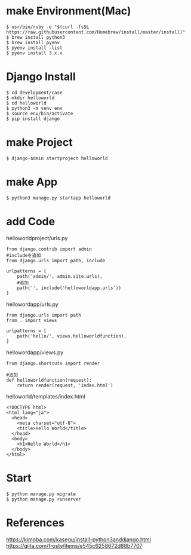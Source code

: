 # make Environment(Mac)

```
$ usr/bin/ruby -e "$(curl -fsSL https://raw.githubusercontent.com/Homebrew/install/master/install)"
$ brew install python3
$ brew install pyenv
$ pyenv install –list
$ pyenv install 3.x.x
```

# Django Install

```
$ cd development/case
$ mkdir helloworld
$ cd helloworld
$ python3 -m venv env
$ source env/bin/activate
$ pip install django
```

# make Project

```
$ django-admin startproject helloworld
```

# make App

```
$ python3 manage.py startapp helloworld
```

# add Code

helloworldproject/urls.py

```
from django.contrib import admin
#includeを追加
from django.urls import path, include

urlpatterns = [
    path('admin/', admin.site.urls),
    #追加
    path('', include('helloworldapp.urls'))
]
```

hellowordapp/urls.py

```
from django.urls import path
from . import views

urlpatterns = [
    path('hello/', views.helloworldfunction),
]
```

hellowordapp/views.py

```
from django.shortcuts import render

#追加
def helloworldfunction(request):
    return render(request, 'index.html')
```

helloworld/templates/index.html

```
<!DOCTYPE html>
<html lang="ja">
  <head>
    <meta charset="utf-8">
    <title>Hello World</title>
  </head>
  <body>
    <h1>Hello World</h1>
  </body>
</html>
```

# Start
 
```
$ python manage.py migrate
$ python manage.py runserver
```

# References

https://kimoba.com/kasegu/install-python3anddjango.html
https://qiita.com/frosty/items/e545c6258672d88b7707
